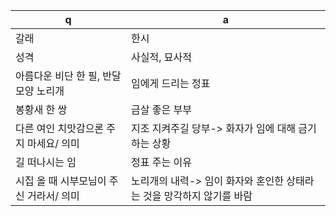  q  | a
--- | ---
갈래		| 한시
성격		| 사실적, 묘사적
아름다운 비단 한 필, 반달 모양 노리개		| 임에게 드리는 정표
봉황새 한 쌍		| 금살 좋은 부부
다른 여인 치맛감으론 주지 마세요/ 의미		| 지조 지켜주길 당부-> 화자가 임에 대해 금기하는 상황
길 떠나시는 임		| 정표 주는 이유
시집 올 때 시부모님이 주신 거라서/ 의미		| 노리개의 내력-> 임이 화자와 혼인한 상태라는 것을 망각하지 않기를 바람
